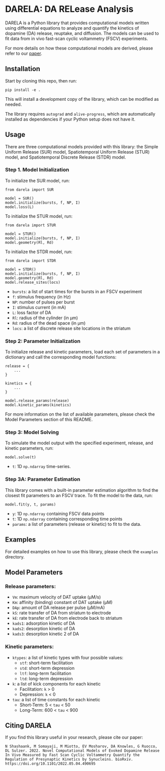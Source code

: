 # DARELA: DA RELease Analysis

DARELA is a Python library that provides computational models written using differential equations to analyze and quantify the kinetics of dopamine (DA) release, reuptake, and diffusion. The models can be used to fit data from in vivo fast-scan cyclic voltammetry (FSCV) experiments.

For more details on how these computational models are derived, please refer to our [paper](https://doi.org/10.1101/2022.05.04.490695).

## Installation

Start by cloning this repo, then run:

```
pip install -e .
```

This will install a development copy of the library, which can be modified as needed.

The library requires `autograd` and `alive-progress`, which are automatically installed as dependencies if your Python setup does not have it.

## Usage

There are three computational models provided with this library: the Simple Uniform Release (SUR) model, Spatiotemporal Uniform Release (STUR) model, and Spatiotemporal Discrete Release (STDR) model.

### Step 1. Model Initialization

To initialize the SUR model, run:

```
from darela import SUR

model = SUR()
model.initialize(bursts, f, NP, I)
model.loss(L)
```

To initialize the STUR model, run:

```
from darela import STUR

model = STUR()
model.initialize(bursts, f, NP, I)
model.geometry(Rl, Rd)
```

To initialize the STDR model, run:

```
from darela import STDR

model = STDR()
model.initialize(bursts, f, NP, I)
model.geometry(Rl, Rd)
model.release_sites(locs)
```

- `bursts`: a list of start times for the bursts in an FSCV experiment
- `f`: stimulus frequency (in Hz)
- `NP`: number of pulses per burst
- `I`: stimulus current (in mA)
- `L`: loss factor of DA
- `Rl`: radius of the cylinder (in μm)
- `Rd`: radius of the dead space (in μm)
- `locs`: a list of discrete release site locations in the striatum

### Step 2: Parameter Initialization

To initialize release and kinetic parameters, load each set of parameters in a dictionary and call the corresponding model functions:

```
release = {
    ...
}

kinetics = {
    ...
}

model.release_params(release)
model.kinetic_params(kinetics)
```

For more information on the list of available parameters, please check the Model Parameters section of this README.

### Step 3: Model Solving

To simulate the model output with the specified experiment, release, and kinetic parameters, run:

```
model.solve(t)
```

- `t`: 1D `np.ndarray` time-series.

### Step 3A: Parameter Estimation

This library comes with a built-in parameter estimation algorithm to find the closest fit parameters to an FSCV trace. To fit the model to the data, run:

```
model.fit(y, t, params)
```
- `y`: 1D `np.ndarray` containing FSCV data points
- `t`: 1D `np.ndarray` containing corresponding time points
- `params`: a list of parameters (release or kinetic) to fit to the data.

## Examples

For detailed examples on how to use this library, please check the `examples` directory.

## Model Parameters

### Release parameters:
- `Vm`: maximum velocity of DAT uptake (μM/s)
- `Km`: affinity (binding) constant of DAT uptake (μM)
- `DAp`: amount of DA release per pulse (μM/mA)
- `kS`: rate transfer of DA from striatum to electrode
- `kE`: rate transfer of DA from electrode back to striatum
- `kads1`: adsorption kinetic of DA
- `kads2`: desorption kinetic of DA
- `kads3`: desorption kinetic 2 of DA

### Kinetic parameters:
- `ktypes`: a list of kinetic types with four possible values:
    - `stf`: short-term facilitation
    - `std`: short-term depression
    - `ltf`: long-term facilitation
    - `ltd`: long-term depression
- `k`: a list of kick components for each kinetic
    - Facilitation: `k` > 0
    - Depression: `k` < 0
- `tau`: a list of time constants for each kinetic
    - Short-Term: 5 < `tau` < 50
    - Long-Term: 600 < `tau` < 900

## Citing DARELA

If you find this library useful in your research, please cite our paper:

```
N Shashaank, M Somayaji, M Miotto, EV Mosharov, DA Knowles, G Ruocco, DL Sulzer. 2022. Novel Computational Models of Evoked Dopamine Release In Vivo Measured by Fast Scan Cyclic Voltammetry Quantify the Regulation of Presynaptic Kinetics by Synucleins. bioRxiv. https://doi.org/10.1101/2022.05.04.490695 
```
